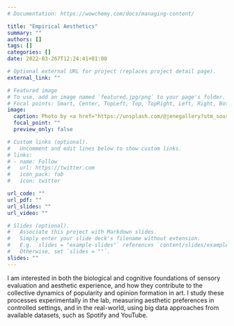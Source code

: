 ```yaml
---
# Documentation: https://wowchemy.com/docs/managing-content/

title: "Empirical Aesthetics"
summary: ""
authors: []
tags: []
categories: []
date: 2022-03-267T12:24:41+01:00

# Optional external URL for project (replaces project detail page).
external_link: ""

# Featured image
# To use, add an image named `featured.jpg/png` to your page's folder.
# Focal points: Smart, Center, TopLeft, Top, TopRight, Left, Right, BottomLeft, Bottom, BottomRight.
image:
  caption: Photo by <a href="https://unsplash.com/@jenegallery?utm_source=unsplash&utm_medium=referral&utm_content=creditCopyText">Jené Stephaniuk</a> on <a href="https://unsplash.com/s/photos/art?utm_source=unsplash&utm_medium=referral&utm_content=creditCopyText">Unsplash</a>
  focal_point: ""
  preview_only: false

# Custom links (optional).
#   Uncomment and edit lines below to show custom links.
# links:
# - name: Follow
#   url: https://twitter.com
#   icon_pack: fab
#   icon: twitter

url_code: ""
url_pdf: ""
url_slides: ""
url_video: ""

# Slides (optional).
#   Associate this project with Markdown slides.
#   Simply enter your slide deck's filename without extension.
#   E.g. `slides = "example-slides"` references `content/slides/example-slides.md`.
#   Otherwise, set `slides = ""`.
slides: ""
---
```


I am interested in both the biological and cognitive foundations of sensory evaluation and aesthetic experience, and how they contribute to the collective dynamics of popularity and opinion formation in art. I study these processes experimentally in the lab, measuring aesthetic preferences in controlled settings, and in the real-world, using big data approaches from available datasets, such as Spotify and YouTube.



